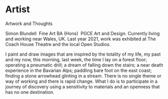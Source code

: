 # Artist
Artwork and Thoughts 

Simon Blundell  Fine Art BA (Hons)  PGCE Art and Design. Currently living and working near Wales, UK. Last year 2021, work was exhibited at The Coach House Theatre and the local Open Studios.

I paint and draw images that are inspired by the totality of my life, my past and my now, this morning, last week, the time I lay on a forest floor; operating a pneumatic drill; a dream of falling down the stairs; a near death experience in the Bavarian Alps; paddling bare foot on the east coast; finding a stone arrowhead glinting in a stream. There is no single theme or way of working and there is rapid change. What I do is to participate in a journey of discovery using a sensitivity to materials and an openness that has no one destination.
